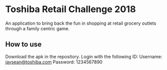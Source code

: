 # Toshiba Retail Challenge 2018
An application to bring back the fun in shopping at retail grocery outlets through a family centric game.

## How to use
Download the apk in the repository. 
Login with the following ID:
Username: jaysean@toshiba.com
Password: 1234567890
